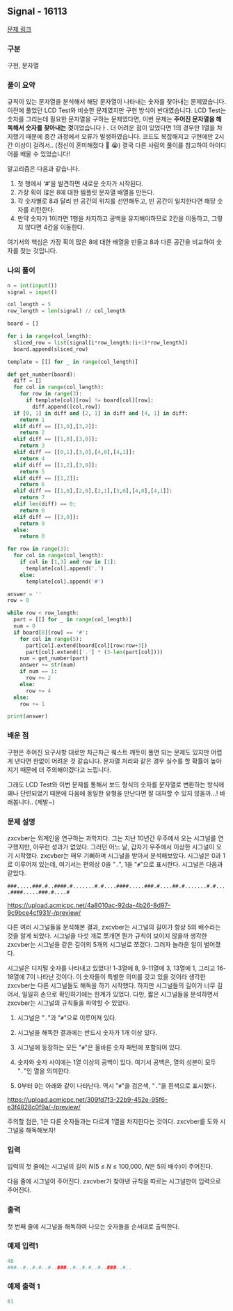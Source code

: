 ## Signal - 16113

[문제 링크](https://www.acmicpc.net/problem/16506)

### 구분

구현, 문자열

### 풀이 요약

규칙이 있는 문자열을 분석해서 해당 문자열이 나타내는 숫자를 찾아내는 문제였습니다. 이전에 풀었던 LCD Test와 비슷한 문제였지만 구현 방식이 반대였습니다. LCD Test는 숫자를 그리는데 필요한 문자열을 구하는 문제였다면, 이번 문제는 **주어진 문자열을 해독해서 숫자를 찾아내는 것**이었습니다ㅏ. 더 어려운 점이 있었다면 1의 경우만 1열을 차지했기 때문에 중간 과정에서 오류가 발생하였습니다. 코드도 복잡해지고 구현에만 2시간 이상이 걸려서.. (정신이 혼미해졌다 🤯 😭) 결국 다른 사람의 풀이를 참고하여 아이디어를 배울 수 있었습니다!

알고리즘은 다음과 같습니다.

1. 첫 행에서 ‘#’을 발견하면 새로운 숫자가 시작된다.
2. 가장 획이 많은 8에 대한 템플릿 문자열 배열을 만든다.
3. 각 숫자별로 8과 달리 빈 공간의 위치를 선언해두고, 빈 공간이 일치한다면 해당 숫자를 리턴한다.
4. 만약 숫자가 1이라면 1행을 차지하고 공백을 유지해야하므로 2칸을 이동하고, 그렇지 않다면 4칸을 이동한다.

여기서의 핵심은 가장 획이 많은 8에 대한 배열을 만들고 8과 다른 공간을 비교하여 숫자를 찾는 것입니다.

### 나의 풀이

```python
n = int(input())
signal = input()

col_length = 5
row_length = len(signal) // col_length

board = []

for i in range(col_length):
  sliced_row = list(signal[i*row_length:(i+1)*row_length])
  board.append(sliced_row)

template = [[] for _ in range(col_length)]

def get_number(board):
  diff = []
  for col in range(col_length):
    for row in range(3):
      if template[col][row] != board[col][row]:
        diff.append([col,row])
  if [0, 1] in diff and [2, 1] in diff and [4, 1] in diff:
    return 1
  elif diff == [[1,0],[3,2]]:
    return 2
  elif diff == [[1,0],[3,0]]:
    return 3
  elif diff == [[0,1],[3,0],[4,0],[4,1]]:
    return 4
  elif diff == [[1,2],[3,0]]:
    return 5
  elif diff == [[1,2]]:
    return 6
  elif diff == [[1,0],[2,0],[2,1],[3,0],[4,0],[4,1]]:
    return 7
  elif len(diff) == 0:
    return 8
  elif diff == [[3,0]]:
    return 9
  else:
    return 0

for row in range(3):
  for col in range(col_length):
    if col in [1,3] and row in [1]:
      template[col].append('.')
    else:
      template[col].append('#')

answer = ''
row = 0

while row < row_length:
  part = [[] for _ in range(col_length)]
  num = 0
  if board[0][row] == '#':
    for col in range(5):
      part[col].extend(board[col][row:row+3])
      part[col].extend(['.'] * (3-len(part[col])))
    num = get_number(part)
    answer += str(num)
    if num == 1:
      row += 2
    else:
      row += 4
  else:
    row += 1

print(answer)
```

### 배운 점

구현은 주어진 요구사항 대로만 차근차근 퀘스트 깨듯이 풀면 되는 문제도 있지만 어렵게 낸다면 한없이 어려운 것 같습니다. 문자열 처리와 같은 경우 실수를 할 확률이 높아지기 때문에 더 주의해야겠다고 느낍니다.

그래도 LCD Test와 이번 문제를 통해서 보드 형식의 숫자를 문자열로 변환하는 방식에 꽤나 단련되었기 때문에 다음에 동일한 유형을 만난다면 잘 대처할 수 있지 않을까…! 바래봅니다.. (제발~)

### 문제 설명

zxcvber는 외계인을 연구하는 과학자다. 그는 지난 10년간 우주에서 오는 시그널를 연구했지만, 아무런 성과가 없었다. 그러던 어느 날, 갑자기 우주에서 이상한 시그널이 오기 시작했다. zxcvber는 매우 기뻐하며 시그널을 받아서 분석해보았다. 시그널은 0과 1로 이루어져 있는데, 여기서는 편의상 0을 "`.`", 1을 "`#`"으로 표시한다. 시그널은 다음과 같았다.

`###.....###.#..####.#.......#.#....####.....###.#....##.#.......#.#....####.....###.#....#`

https://upload.acmicpc.net/4a8010ac-92da-4b26-8d97-9c9bce4cf931/-/preview/

다른 여러 시그널들을 분석해본 결과, zxcvber는 시그널의 길이가 항상 5의 배수라는 것을 알게 되었다. 시그널을 다섯 개로 쪼개면 뭔가 규칙이 보이지 않을까 생각한 zxcvber는 시그널을 같은 길이의 5개의 시그널로 쪼갰다. 그러자 놀라운 일이 벌어졌다.

시그널은 디지털 숫자를 나타내고 있었다! 1-3열에 8, 9-11열에 3, 13열에 1, 그리고 16-18열에 7이 나타난 것이다. 이 숫자들이 특별한 의미를 갖고 있을 것이라 생각한 zxcvber는 다른 시그널들도 해독을 하기 시작했다. 하지만 시그널들의 길이가 너무 길어서, 일일히 손으로 확인하기에는 한계가 있었다. 다만, 짧은 시그널들을 분석하면서 zxcvber는 시그널의 규칙들을 파악할 수 있었다.

1. 시그널은 "`.`"과 "`#`"으로 이루어져 있다.

2. 시그널을 해독한 결과에는 반드시 숫자가 1개 이상 있다.

3. 시그널에 등장하는 모든 "`#`"은 올바른 숫자 패턴에 포함되어 있다.

4. 숫자와 숫자 사이에는 1열 이상의 공백이 있다. 여기서 공백은, 열의 성분이 모두 "`.`"인 열을 의미한다.

5. 0부터 9는 아래와 같이 나타난다. 역시 "`#`"을 검은색, "`.`"을 흰색으로 표시했다.

https://upload.acmicpc.net/309fd7f3-22b9-452e-95f6-e3f4828c0f9a/-/preview/

주의할 점은, 1은 다른 숫자들과는 다르게 1열을 차지한다는 것이다. zxcvber를 도와 시그널을 해독해보자!

### 입력

입력의 첫 줄에는 시그널의 길이 *N*(5 ≤ *N* ≤ 100,000, *N*은 5의 배수)이 주어진다.

다음 줄에 시그널이 주어진다. zxcvber가 찾아낸 규칙을 따르는 시그널만이 입력으로 주어진다.

### 출력

첫 번째 줄에 시그널을 해독하여 나오는 숫자들을 순서대로 출력한다.

### 예제 입력1

```python
40
###..#..#.#..#..###..#..#.#..#..###..#..
```

### 예제 출력 1

```python
81
```
